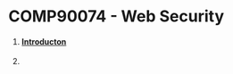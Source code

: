 # COMP90074 - Web Security



1. #### [Introducton](https://github.com/LOOP115/COMP90074_Notes/blob/main/1-Introduction.md)

2. 
